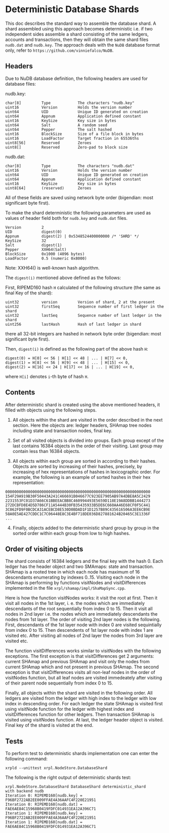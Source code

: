 # Deterministic Database Shards

This doc describes the standard way to assemble the database shard.
A shard assembled using this approach becomes deterministic i.e.
if two independent sides assemble a shard consisting of the same ledgers,
accounts and transactions, then they will obtain the same shard files
`nudb.dat` and `nudb.key`. The approach deals with the `NuDB` database
format only, refer to `https://github.com/vinniefalco/NuDB`.


## Headers

Due to NuDB database definition, the following headers are used for
database files:

nudb.key:
```
char[8]         Type            The characters "nudb.key"
uint16          Version         Holds the version number
uint64          UID             Unique ID generated on creation
uint64          Appnum          Application defined constant
uint16          KeySize         Key size in bytes
uint64          Salt            A random seed
uint64          Pepper          The salt hashed
uint16          BlockSize       Size of a file block in bytes
uint16          LoadFactor      Target fraction in 65536ths
uint8[56]       Reserved        Zeroes
uint8[]         Reserved        Zero-pad to block size
```

nudb.dat:
```
char[8]         Type            The characters "nudb.dat"
uint16          Version         Holds the version number
uint64          UID             Unique ID generated on creation
uint64          Appnum          Application defined constant
uint16          KeySize         Key size in bytes
uint8[64]       (reserved)      Zeroes
```
All of these fields are saved using network byte order
(bigendian: most significant byte first).

To make the shard deterministic the following parameters are used
as values of header field both for `nudb.key` and `nudb.dat` files.
```
Version         2
UID             digest(0)
Appnum          digest(2) | 0x5348524400000000 /* 'SHRD' */
KeySize         32
Salt            digest(1)
Pepper          XXH64(Salt)
BlockSize       0x1000 (4096 bytes)
LoadFactor      0.5 (numeric 0x8000)
```
Note: XXH64() is well-known hash algorithm.

The `digest(i)` mentioned above defined as the follows:

First, RIPEMD160 hash `H` calculated of the following structure
(the same as final Key of the shard):
```
uint32          version         Version of shard, 2 at the present
uint32          firstSeq        Sequence number of first ledger in the shard
uint32          lastSeq         Sequence number of last ledger in the shard
uint256         lastHash        Hash of last ledger in shard
```
there all 32-bit integers are hashed in network byte order
(bigendian: most significant byte first).

Then, `digest(i)` is defined as the following part of the above hash `H`:
```
digest(0) = H[0] << 56 | H[1] << 48 | ... | H[7] << 0,
digest(1) = H[8] << 56 | H[9] << 48 | ... | H[15] << 0,
digest(2) = H[16] << 24 | H[17] << 16 | ... | H[19] << 0,
```
where `H[i]` denotes `i`-th byte of hash `H`.


## Contents

After deterministic shard is created using the above mentioned headers,
it filled with objects using the following steps.

1. All objects within the shard are visited in the order described in the
next section. Here the objects are: ledger headers, SHAmap tree nodes
including state and transaction nodes, final key.

2. Set of all visited objects is divided into groups. Each group except of
the last contains 16384 objects in the order of their visiting. Last group
may contain less than 16384 objects.

3. All objects within each group are sorted in according to their hashes.
Objects are sorted by increasing of their hashes, precisely, by increasing
of hex representations of hashes in lexicographic order. For example,
the following is an example of sorted hashes in their hex representation:
```
0000000000000000000000000000000000000000000000000000000000000000
154F29A919B30F50443A241C466691B046677C923EE7905AB97A4DBE8A5C2429
2231553FC01D37A66C61BBEEACBB8C460994493E5659D118E19A8DDBB1444273
272DCBFD8E4D5D786CF11A5444B30FB35435933B5DE6C660AA46E68CF0F5C441
3C062FD9F0BCDCA31ACEBCD8E530D0BDAD1F1D1257B89C435616506A3EE6CB9E
58A0E5AE427CDDC1C7C06448E8C3E4BF718DE036D827881624B20465C3E1336F
...
```

4. Finally, objects added to the deterministic shard group by group in the
sorted order within each group from low to high hashes.


## Order of visiting objects

The shard consists of 16384 ledgers and the final key with the hash 0.
Each ledger has the header object and two SMAmaps: state and transaction.
SHAmap is a rooted tree in which each node has maximum of 16 descendants
enumerating by indexes 0..15.  Visiting each node in the SHAmap
is performing by functions visitNodes and visitDifferences implemented
in the file `xrpl/shamap/impl/ShaMapSync.cpp`.

Here is how the function visitNodes works: it visit the root at first.
Then it visit all nodes in the 1st layer, i. e. the nodes which are
immediately descendants of the root sequentially from index 0 to 15.
Then it visit all nodes in 2nd layer i.e. the nodes which are immediately
descendants the nodes from 1st layer. The order of visiting 2nd layer nodes
is the following. First, descendants of the 1st layer node with index 0
are visited sequintially from index 0 to 15. Then descendents of 1st layer
node with index 1 are visited etc. After visiting all nodes of 2nd layer
the nodes from 3rd layer are visited etc.

The function visitDifferences works similar to visitNodes with the following
exceptions. The first exception is that visitDifferences get 2 arguments:
current SHAmap and previous SHAmap and visit only the nodes from current
SHAmap which and not present in previous SHAmap. The second exception is
that visitDifferences visits all non-leaf nodes in the order of visitNodes
function, but all leaf nodes are visited immedeately after visiting of their
parent node sequentially from index 0 to 15.

Finally, all objects within the shard are visited in the following order.
All ledgers are visited from the ledger with high index to the ledger with
low index in descending order. For each ledger the state SHAmap is visited
first using visitNode function for the ledger with highest index and
visitDifferences function for other ledgers. Then transaction SHAmap is visited
using visitNodes function. At last, the ledger header object is visited.
Final key of the shard is visited at the end.


## Tests

To perform test to deterministic shards implementation one can enter
the following command:
```
xrpld --unittest xrpl.NodeStore.DatabaseShard
```

The following is the right output of deterministic shards test:
```
xrpl.NodeStore.DatabaseShard DatabaseShard deterministic_shard
with backend nudb
Iteration 0: RIPEMD160[nudb.key] = F96BF2722AB2EE009FFAE4A36AAFC4F220E21951
Iteration 0: RIPEMD160[nudb.dat] = FAE6AE84C15968B0419FDFC014931EA12A396C71
Iteration 1: RIPEMD160[nudb.key] = F96BF2722AB2EE009FFAE4A36AAFC4F220E21951
Iteration 1: RIPEMD160[nudb.dat] = FAE6AE84C15968B0419FDFC014931EA12A396C71
```

